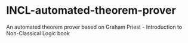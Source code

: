 # INCL-automated-theorem-prover
An automated theorem prover based on Graham Priest - Introduction to Non-Classical Logic book

